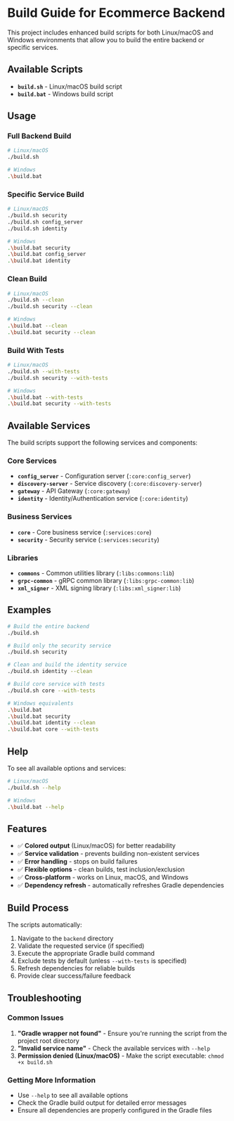 # Build Guide for Ecommerce Backend

This project includes enhanced build scripts for both Linux/macOS and Windows environments that allow you to build the entire backend or specific services.

## Available Scripts

- **`build.sh`** - Linux/macOS build script
- **`build.bat`** - Windows build script

## Usage

### Full Backend Build
```bash
# Linux/macOS
./build.sh

# Windows
.\build.bat
```

### Specific Service Build
```bash
# Linux/macOS
./build.sh security
./build.sh config_server
./build.sh identity

# Windows
.\build.bat security
.\build.bat config_server  
.\build.bat identity
```

### Clean Build
```bash
# Linux/macOS
./build.sh --clean
./build.sh security --clean

# Windows
.\build.bat --clean
.\build.bat security --clean
```

### Build With Tests
```bash
# Linux/macOS
./build.sh --with-tests
./build.sh security --with-tests

# Windows
.\build.bat --with-tests
.\build.bat security --with-tests
```

## Available Services

The build scripts support the following services and components:

### Core Services
- **`config_server`** - Configuration server (`:core:config_server`)
- **`discovery-server`** - Service discovery (`:core:discovery-server`)
- **`gateway`** - API Gateway (`:core:gateway`)
- **`identity`** - Identity/Authentication service (`:core:identity`)

### Business Services
- **`core`** - Core business service (`:services:core`)
- **`security`** - Security service (`:services:security`)

### Libraries
- **`commons`** - Common utilities library (`:libs:commons:lib`)
- **`grpc-common`** - gRPC common library (`:libs:grpc-common:lib`)
- **`xml_signer`** - XML signing library (`:libs:xml_signer:lib`)

## Examples

```bash
# Build the entire backend
./build.sh

# Build only the security service
./build.sh security

# Clean and build the identity service
./build.sh identity --clean

# Build core service with tests
./build.sh core --with-tests

# Windows equivalents
.\build.bat
.\build.bat security
.\build.bat identity --clean
.\build.bat core --with-tests
```

## Help

To see all available options and services:

```bash
# Linux/macOS
./build.sh --help

# Windows
.\build.bat --help
```

## Features

- ✅ **Colored output** (Linux/macOS) for better readability
- ✅ **Service validation** - prevents building non-existent services
- ✅ **Error handling** - stops on build failures
- ✅ **Flexible options** - clean builds, test inclusion/exclusion
- ✅ **Cross-platform** - works on Linux, macOS, and Windows
- ✅ **Dependency refresh** - automatically refreshes Gradle dependencies

## Build Process

The scripts automatically:
1. Navigate to the `backend` directory
2. Validate the requested service (if specified)
3. Execute the appropriate Gradle build command
4. Exclude tests by default (unless `--with-tests` is specified)
5. Refresh dependencies for reliable builds
6. Provide clear success/failure feedback

## Troubleshooting

### Common Issues

1. **"Gradle wrapper not found"** - Ensure you're running the script from the project root directory
2. **"Invalid service name"** - Check the available services with `--help`
3. **Permission denied (Linux/macOS)** - Make the script executable: `chmod +x build.sh`

### Getting More Information

- Use `--help` to see all available options
- Check the Gradle build output for detailed error messages
- Ensure all dependencies are properly configured in the Gradle files